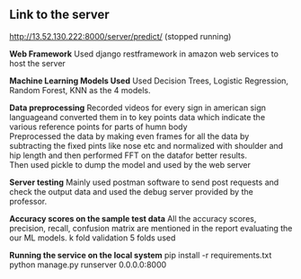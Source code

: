 ## Link to the server ##
http://13.52.130.222:8000/server/predict/ (stopped running)

**Web Framework**
Used django restframework in amazon web services to host the server

**Machine Learning Models Used**
Used Decision Trees, Logistic Regression, Random Forest, KNN as the 4 models. 

**Data preprocessing**
Recorded videos for every sign in american sign languageand converted them in to key points data which indicate the various reference points for parts of humn body<br/>
Preprocessed the data by making even frames for all the data by subtracting the fixed pints like nose etc and normalized with shoulder and hip length and then performed FFT on the datafor better results.<br/> 
Then used pickle to dump the model and used by the web server <br/>

**Server testing**
Mainly used postman software to send post requests and check the output data and used the 
debug server provided by the professor.

**Accuracy scores on the sample test data**
All the accuracy scores, precision, recall, confusion matrix are mentioned in the report evaluating the our ML models.
k fold validation 5 folds used

**Running the service on the local system**
pip install -r requirements.txt
python manage.py runserver 0.0.0.0:8000

